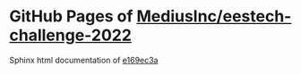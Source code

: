 GitHub Pages of [MediusInc/eestech-challenge-2022](https://github.com/MediusInc/eestech-challenge-2022.git)
===
Sphinx html documentation of [e169ec3a](https://github.com/MediusInc/eestech-challenge-2022/tree/e169ec3a9fab982c94a770f0a78500fc03c8ae99)
